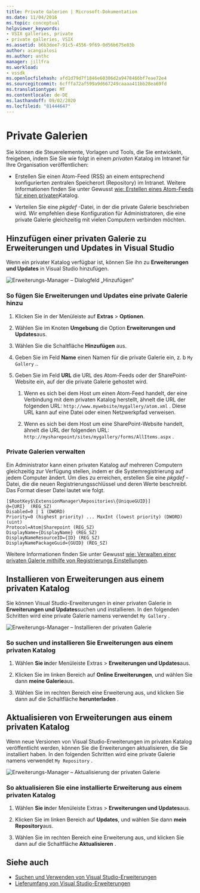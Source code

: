 ```yaml
---
title: Private Galerien | Microsoft-Dokumentation
ms.date: 11/04/2016
ms.topic: conceptual
helpviewer_keywords:
- VSIX galleries, private
- private galleries, VSIX
ms.assetid: b6b3dee7-91c5-4556-9f69-0d56b675e83b
author: acangialosi
ms.author: anthc
manager: jillfra
ms.workload:
- vssdk
ms.openlocfilehash: afd1d79d7f1846e60386d2a9478466bf7eae72e4
ms.sourcegitcommit: 6cfffa72af599a9d667249caaaa411bb28ea69fd
ms.translationtype: MT
ms.contentlocale: de-DE
ms.lasthandoff: 09/02/2020
ms.locfileid: "81444647"
---
```

# <a name="private-galleries"></a>Private Galerien
Sie können die Steuerelemente, Vorlagen und Tools, die Sie entwickeln, freigeben, indem Sie Sie wie folgt in einem *privaten* Katalog im Intranet für Ihre Organisation veröffentlichen:

- Erstellen Sie einen Atom-Feed (RSS) an einem entsprechend konfigurierten zentralen Speicherort (Repository) im Intranet. Weitere Informationen finden Sie unter Gewusst [wie: Erstellen eines Atom-Feeds für einen privaten](../extensibility/how-to-create-an-atom-feed-for-a-private-gallery.md)Katalog.

- Verteilen Sie eine *pkgdef* -Datei, in der die private Galerie beschrieben wird. Wir empfehlen diese Konfiguration für Administratoren, die eine private Galerie gleichzeitig mit vielen Computern verbinden möchten.

## <a name="add-a-private-gallery-to-extensions-and-updates-in-visual-studio"></a>Hinzufügen einer privaten Galerie zu Erweiterungen und Updates in Visual Studio
 Wenn ein privater Katalog verfügbar ist, können Sie ihn zu **Erweiterungen und Updates** in Visual Studio hinzufügen.

 ![Erweiterungs-Manager – Dialogfeld „Hinzufügen“](../extensibility/media/em_adddialog.png "EM_AddDialog")

### <a name="to-add-a-private-gallery-to-extensions-and-updates"></a>So fügen Sie Erweiterungen und Updates eine private Galerie hinzu

1. Klicken Sie in der Menüleiste auf **Extras** > **Optionen**.

2. Wählen Sie im Knoten **Umgebung** die Option **Erweiterungen und Updates**aus.

3. Wählen Sie die Schaltfläche **Hinzufügen** aus.

4. Geben Sie im Feld **Name** einen Namen für die private Galerie ein, z. b `My Gallery` ..

5. Geben Sie im Feld **URL** die URL des Atom-Feeds oder der SharePoint-Website ein, auf der die private Galerie gehostet wird.

    1. Wenn es sich bei dem Host um einen Atom-Feed handelt, der eine Verbindung mit dem privaten Katalog herstellt, ähnelt die URL der folgenden URL: `http://www.mywebsite/mygallery/atom.xml` .  Diese URL kann auf eine Datei oder einen Netzwerkpfad verweisen.

    2. Wenn es sich bei dem Host um eine SharePoint-Website handelt, ähnelt die URL der folgenden URL: `http://mysharepoint/sites/mygallery/forms/AllItems.aspx` .

### <a name="manage-private-galleries"></a>Private Galerien verwalten
 Ein Administrator kann einen privaten Katalog auf mehreren Computern gleichzeitig zur Verfügung stellen, indem er die Systemregistrierung auf jedem Computer ändert. Um dies zu erreichen, erstellen Sie eine *pkgdef* -Datei, die die neuen Registrierungsschlüssel und deren Werte beschreibt.  Das Format dieser Datei lautet wie folgt.

```
[$RootKey$\ExtensionManager\Repositories\{UniqueGUID}]
@={URI}  (REG_SZ)
Disabled=0 | 1 (DWORD)
Priority=0 (highest priority) ... MaxInt (lowest priority) (DWORD) (uint)
Protocol=Atom|Sharepoint (REG_SZ)
DisplayName={DisplayName} (REG_SZ)
DisplayNameResourceID={ID} (REG_SZ)
DisplayNamePackageGuid={GUID} (REG_SZ)

```

 Weitere Informationen finden Sie unter Gewusst [wie: Verwalten einer privaten Galerie mithilfe von Registrierungs Einstellungen](../extensibility/how-to-manage-a-private-gallery-by-using-registry-settings.md).

## <a name="install-extensions-from-a-private-gallery"></a>Installieren von Erweiterungen aus einem privaten Katalog
 Sie können Visual Studio-Erweiterungen in einer privaten Galerie in **Erweiterungen und Updates**suchen und installieren. In den folgenden Schritten wird eine private Galerie namens verwendet `My Gallery` .

 ![Erweiterungs-Manager – Installieren der privaten Galerie](../extensibility/media/em_.png "EM_")

### <a name="to-search-for-and-install-extensions-from-a-private-gallery"></a>So suchen und installieren Sie Erweiterungen aus einem privaten Katalog

1. Wählen **Sie in**der Menüleiste Extras  >  **Erweiterungen und Updates**aus.

2. Klicken Sie im linken Bereich auf **Online Erweiterungen**, und wählen Sie dann **meine Galerie**aus.

3. Wählen Sie im rechten Bereich eine Erweiterung aus, und klicken Sie dann auf die Schaltfläche **herunterladen** .

## <a name="update-extensions-from-a-private-gallery"></a>Aktualisieren von Erweiterungen aus einem privaten Katalog
 Wenn neue Versionen von Visual Studio-Erweiterungen im privaten Katalog veröffentlicht werden, können Sie die Erweiterungen aktualisieren, die Sie installiert haben. In den folgenden Schritten wird eine private Galerie namens verwendet `My Repository` .

 ![Erweiterungs-Manager – Aktualisierung der privaten Galerie](../extensibility/media/em_update.png "EM_Update")

### <a name="to-update-an-installed-extension-from-a-private-gallery"></a>So aktualisieren Sie eine installierte Erweiterung aus einem privaten Katalog

1. Wählen **Sie in**der Menüleiste Extras  >  **Erweiterungen und Updates**aus.

2. Klicken Sie im linken Bereich auf **Updates**, und wählen Sie dann **mein Repository**aus.

3. Wählen Sie im rechten Bereich eine Erweiterung aus, und klicken Sie dann auf die Schaltfläche **Aktualisieren** .

## <a name="see-also"></a>Siehe auch
- [Suchen und Verwenden von Visual Studio-Erweiterungen](../ide/finding-and-using-visual-studio-extensions.md)
- [Lieferumfang von Visual Studio-Erweiterungen](../extensibility/shipping-visual-studio-extensions.md)
